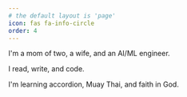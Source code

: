 ```yaml
---
# the default layout is 'page'
icon: fas fa-info-circle
order: 4
---
```


I'm a mom of two, a wife, and an AI/ML engineer. 

I read, write, and code. 

I'm learning accordion, Muay Thai, and faith in God.

